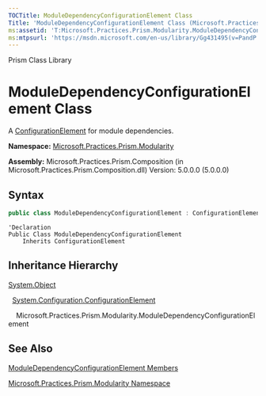 ```yaml
---
TOCTitle: ModuleDependencyConfigurationElement Class
Title: 'ModuleDependencyConfigurationElement Class (Microsoft.Practices.Prism.Modularity)'
ms:assetid: 'T:Microsoft.Practices.Prism.Modularity.ModuleDependencyConfigurationElement'
ms:mtpsurl: 'https://msdn.microsoft.com/en-us/library/Gg431495(v=PandP.50)'
---
```


Prism Class Library

# ModuleDependencyConfigurationElement Class

A [ConfigurationElement](http://msdn2.microsoft.com/en-us/library/kyx77cz3) for module dependencies.

**Namespace:** [Microsoft.Practices.Prism.Modularity](https://msdn.microsoft.com/en-us/library/microsoft.practices.prism.modularity(v=pandp.50))

**Assembly:** Microsoft.Practices.Prism.Composition (in Microsoft.Practices.Prism.Composition.dll) Version: 5.0.0.0 (5.0.0.0)

## Syntax

```C#
public class ModuleDependencyConfigurationElement : ConfigurationElement
```
```VB
'Declaration
Public Class ModuleDependencyConfigurationElement
	Inherits ConfigurationElement
```

## Inheritance Hierarchy

<span id="familyToggle"></span>[System.Object](http://msdn2.microsoft.com/en-us/library/e5kfa45b)

  [System.Configuration.ConfigurationElement](http://msdn2.microsoft.com/en-us/library/kyx77cz3)
  
    Microsoft.Practices.Prism.Modularity.ModuleDependencyConfigurationElement

## See Also

<span id="seeAlsoToggle"></span>
[ModuleDependencyConfigurationElement Members](https://msdn.microsoft.com/en-us/library/microsoft.practices.prism.modularity.moduledependencyconfigurationelement_members(v=pandp.50))

[Microsoft.Practices.Prism.Modularity Namespace](https://msdn.microsoft.com/en-us/library/microsoft.practices.prism.modularity(v=pandp.50))
